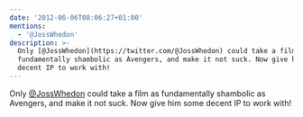 ```yaml
---
date: '2012-06-06T08:06:27+01:00'
mentions:
  - '@JossWhedon'
description: >-
  Only [@JossWhedon](https://twitter.com/@JossWhedon) could take a film as
  fundamentally shambolic as Avengers, and make it not suck. Now give him some
  decent IP to work with!
---
```

Only [@JossWhedon](https://twitter.com/@JossWhedon) could take a film as fundamentally shambolic as Avengers, and make it not suck. Now give him some decent IP to work with!

